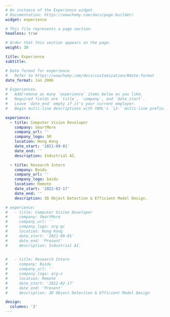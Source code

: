 ```yaml
---
# An instance of the Experience widget.
# Documentation: https://wowchemy.com/docs/page-builder/
widget: experience

# This file represents a page section.
headless: true

# Order that this section appears on the page.
weight: 30

title: Experience
subtitle:

# Date format for experience
#   Refer to https://wowchemy.com/docs/customization/#date-format
date_format: Jan 2006

# Experiences.
#   Add/remove as many `experience` items below as you like.
#   Required fields are `title`, `company`, and `date_start`.
#   Leave `date_end` empty if it's your current employer.
#   Begin multi-line descriptions with YAML's `|2-` multi-line prefix.

experience:
  - title: Computer Vision Developer
    company: SmartMore
    company_url: ''
    company_logo: SM
    location: Hong Kong
    date_start: '2021-09-01'
    date_end: ''
    description: Industrial AI.

  - title: Research Intern
    company: Baidu
    company_url: ''
    company_logo: baidu
    location: Remote
    date_start: '2022-02-17'
    date_end: ''
    description: 3D Object Detection & Efficient Model Design.

# experience:
#   - title: Computer Vision Developer
#     company: SmartMore
#     company_url: ''
#     company_logo: org-gc
#     location: Hong Kong
#     date_start: '2021-09-01'
#     date_end: 'Present'
#     description: Industrial AI.
  

#   - title: Research Intern
#     company: Baidu
#     company_url: ''
#     company_logo: org-x
#     location: Remote
#     date_start: '2022-02-17'
#     date_end: 'Present'
#     description: 3D Object Detection & Efficient Model Design

design:
  columns: '2'
---
```

